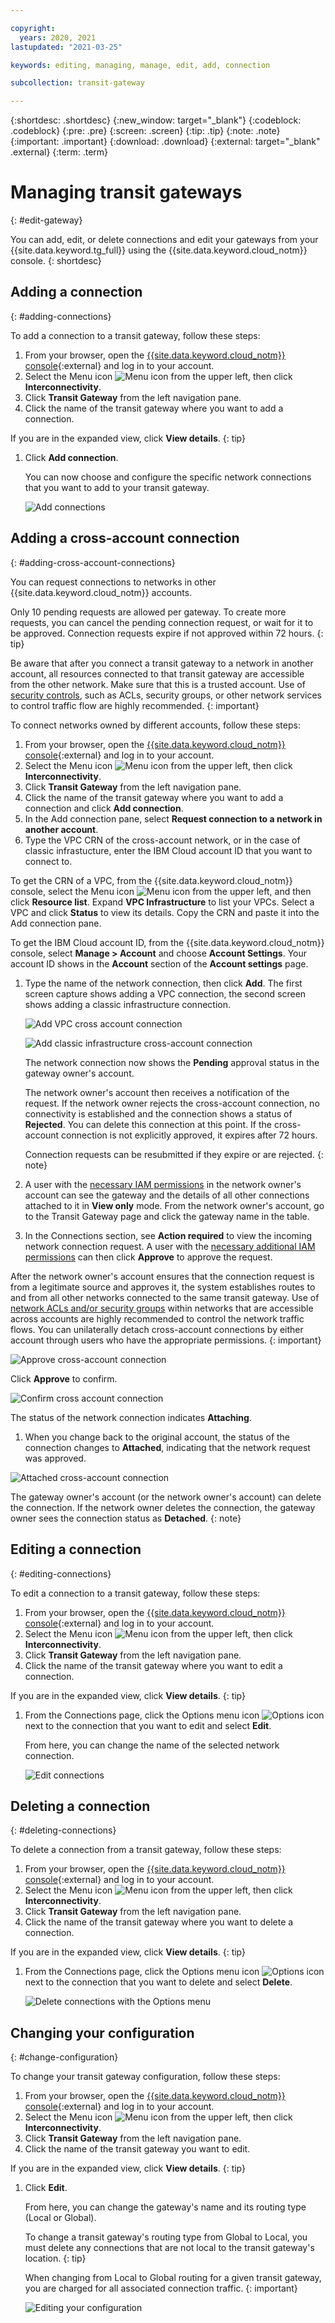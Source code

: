 ```yaml
---

copyright:
  years: 2020, 2021
lastupdated: "2021-03-25"

keywords: editing, managing, manage, edit, add, connection

subcollection: transit-gateway

---
```


{:shortdesc: .shortdesc}
{:new_window: target="_blank"}
{:codeblock: .codeblock}
{:pre: .pre}
{:screen: .screen}
{:tip: .tip}
{:note: .note}
{:important: .important}
{:download: .download}
{:external: target="_blank" .external}
{:term: .term}

# Managing transit gateways
{: #edit-gateway}

You can add, edit, or delete connections and edit your gateways from your {{site.data.keyword.tg_full}} using the {{site.data.keyword.cloud_notm}} console.
{: shortdesc}

## Adding a connection
{: #adding-connections}

To add a connection to a transit gateway, follow these steps:
1. From your browser, open the [{{site.data.keyword.cloud_notm}} console](https://cloud.ibm.com){:external} and log in to your account.
1. Select the Menu icon ![Menu icon](../../icons/icon_hamburger.svg) from the upper left, then click **Interconnectivity**.
1. Click **Transit Gateway** from the left navigation pane.
1. Click the name of the transit gateway where you want to add a connection.

  If you are in the expanded view, click **View details**.
  {: tip}

1. Click **Add connection**.

   You can now choose and configure the specific network connections that you want to add to your transit gateway.

   ![Add connections](images/addConnection.png "Adding connections")

## Adding a cross-account connection
{: #adding-cross-account-connections}

You can request connections to networks in other {{site.data.keyword.cloud_notm}} accounts.

  Only 10 pending requests are allowed per gateway. To create more requests, you can cancel the pending connection request, or wait for it to be approved. Connection requests expire if not approved within 72 hours.
  {: tip}

  Be aware that after you connect a transit gateway to a network in another account, all resources connected to that transit gateway are accessible from the other network. Make sure that this is a trusted account. Use of [security controls](/docs/vpc?topic=vpc-security-in-your-vpc), such as ACLs, security groups, or other network services to control traffic flow are highly recommended.
  {: important}

To connect networks owned by different accounts, follow these steps:

1. From your browser, open the [{{site.data.keyword.cloud_notm}} console](https://cloud.ibm.com){:external} and log in to your account.
1. Select the Menu icon ![Menu icon](../../icons/icon_hamburger.svg) from the upper left, then click **Interconnectivity**.
1. Click **Transit Gateway** from the left navigation pane.
1. Click the name of the transit gateway where you want to add a connection and click **Add connection**.
1. In the Add connection pane, select **Request connection to a network in another account**.
1. Type the VPC CRN of the cross-account network, or in the case of classic infrastucture, enter the IBM Cloud account ID that you want to connect to.

  To get the CRN of a VPC, from the {{site.data.keyword.cloud_notm}} console, select the Menu icon ![Menu icon](../../icons/icon_hamburger.svg) from the upper left, and then click **Resource list**. Expand **VPC Infrastructure** to list your VPCs. Select a VPC and click **Status** to view its details. Copy the CRN and paste it into the Add connection pane.

  To get the IBM Cloud account ID, from the {{site.data.keyword.cloud_notm}} console, select **Manage > Account** and choose **Account Settings**. Your account ID shows in the **Account** section of the **Account settings** page.  

1. Type the name of the network connection, then click **Add**. The first screen capture shows adding a VPC connection, the second screen shows adding a classic infrastructure connection.

   ![Add VPC cross account connection](images/addCrossAcctConnection.png "Adding cross-account connection - VPC")

   ![Add classic infrastructure cross-account connection](images/addCrossAcctClassic.png "Adding cross-account connection - Classic infrastructure")

   The network connection now shows the **Pending** approval status in the gateway owner's account.

   The network owner's account then receives a notification of the request. If the network owner rejects the cross-account connection, no connectivity is established and the connection shows a status of **Rejected**. You can delete this connection at this point. If the cross-account connection is not explicitly approved, it expires after 72 hours.

   Connection requests can be resubmitted if they expire or are rejected.
   {: note}

1. A user with the [necessary IAM permissions](/docs/transit-gateway?topic=transit-gateway-iam) in the network owner's account can see the gateway and the details of all other connections attached to it in **View only** mode. From the network owner's account, go to the Transit Gateway page and click the gateway name in the table.
1. In the Connections section, see **Action required** to view the incoming network connection request. A user with the [necessary additional IAM permissions](/docs/transit-gateway?topic=transit-gateway-iam) can then click **Approve** to approve the request.

  After the network owner's account ensures that the connection request is from a legitimate source and approves it, the system establishes routes to and from all other networks connected to the same transit gateway. Use of [network ACLs and/or security groups](/docs/vpc?topic=vpc-security-in-your-vpc#security-in-your-vpc) within networks that are accessible across accounts are highly recommended to control the network traffic flows. You can unilaterally detach cross-account connections by either account through users who have the appropriate permissions.
  {: important}

  ![Approve cross-account connection](images/approveCrossAcctConnection.png "Approve cross-account connection")

  Click **Approve** to confirm.

  ![Confirm cross account connection](images/confirmCrossAcctConnection.png "Confirm cross-account connection")

  The status of the network connection indicates **Attaching**.

1. When you change back to the original account, the status of the connection changes to **Attached**, indicating that the network request was approved.

  ![Attached cross-account connection](images/attachedCrossAcctConnection.png "Attached cross-account connection")

  The gateway owner's account (or the network owner's account) can delete the connection. If the network owner deletes the connection, the gateway owner sees the connection status as **Detached**.
  {: note}

## Editing a connection
{: #editing-connections}

To edit a connection to a transit gateway, follow these steps:

1. From your browser, open the [{{site.data.keyword.cloud_notm}} console](https://cloud.ibm.com){:external} and log in to your account.
1. Select the Menu icon ![Menu icon](../../icons/icon_hamburger.svg) from the upper left, then click **Interconnectivity**.
1. Click **Transit Gateway** from the left navigation pane.
1. Click the name of the transit gateway where you want to edit a connection.

  If you are in the expanded view, click **View details**.
  {: tip}

1. From the Connections page, click the Options menu icon ![Options icon](../../icons/actions-icon-vertical.svg) next to the connection that you want to edit and select **Edit**.

   From here, you can change the name of the selected network connection.

   ![Edit connections](images/7-editingGlobaltoLocalTG.png "Editing connections")

## Deleting a connection
{: #deleting-connections}

To delete a connection from a transit gateway, follow these steps:

1. From your browser, open the [{{site.data.keyword.cloud_notm}} console](https://cloud.ibm.com){:external} and log in to your account.
1. Select the Menu icon ![Menu icon](../../icons/icon_hamburger.svg) from the upper left, then click **Interconnectivity**.
1. Click **Transit Gateway** from the left navigation pane.
1. Click the name of the transit gateway where you want to delete a connection.

  If you are in the expanded view, click **View details**.
  {: tip}

1. From the Connections page, click the Options menu icon ![Options icon](../../icons/actions-icon-vertical.svg) next to the connection that you want to delete and select **Delete**.

   ![Delete connections with the Options menu](images/deleteConnection.png "Delete connections with the Options menu")

## Changing your configuration
{: #change-configuration}

To change your transit gateway configuration, follow these steps:

1. From your browser, open the [{{site.data.keyword.cloud_notm}} console](https://cloud.ibm.com){:external} and log in to your account.
1. Select the Menu icon ![Menu icon](../../icons/icon_hamburger.svg) from the upper left, then click **Interconnectivity**.
1. Click **Transit Gateway** from the left navigation pane.
1. Click the name of the transit gateway you want to edit.

  If you are in the expanded view, click **View details**.
  {: tip}

1. Click **Edit**.

   From here, you can change the gateway's name and its routing type (Local or Global).

   To change a transit gateway's routing type from Global to Local, you must delete any connections that are not local to the transit gateway's location.
{: tip}

   When changing from Local to Global routing for a given transit gateway, you are charged for all associated connection traffic.
{: important}

   ![Editing your configuration](images/editConnection.png "Editing your configuration")
